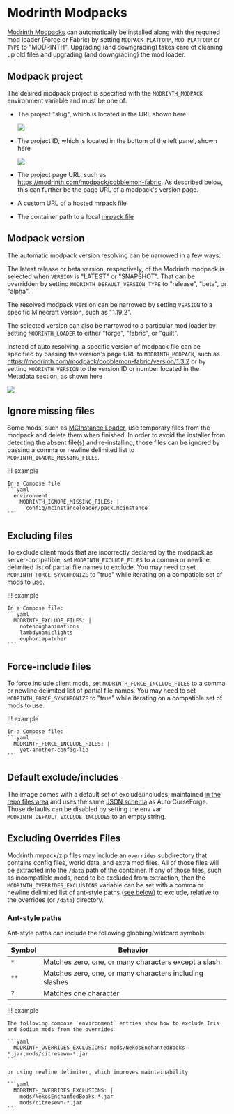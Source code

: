 # Modrinth Modpacks

[Modrinth Modpacks](https://modrinth.com/modpacks) can automatically be installed along with the required mod loader (Forge or Fabric) by setting `MODPACK_PLATFORM`, `MOD_PLATFORM` or `TYPE` to "MODRINTH". Upgrading (and downgrading) takes care of cleaning up old files and upgrading (and downgrading) the mod loader.

## Modpack project

The desired modpack project is specified with the `MODRINTH_MODPACK` environment variable and must be one of:

- The project "slug", which is located in the URL shown here:

  ![](../../img/modrinth-project-slug.drawio.png)

- The project ID, which is located in the bottom of the left panel, shown here

  ![](../../img/modrinth-project-id.drawio.png)

- The project page URL, such as <https://modrinth.com/modpack/cobblemon-fabric>. As described below, this can further be the page URL of a modpack's version page.

- A custom URL of a hosted [mrpack file](https://support.modrinth.com/en/articles/8802351-modrinth-modpack-format-mrpack)

- The container path to a local [mrpack file](https://support.modrinth.com/en/articles/8802351-modrinth-modpack-format-mrpack)

## Modpack version

The automatic modpack version resolving can be narrowed in a few ways:

The latest release or beta version, respectively, of the Modrinth modpack is selected when `VERSION` is "LATEST" or "SNAPSHOT". That can be overridden by setting `MODRINTH_DEFAULT_VERSION_TYPE` to "release", "beta", or "alpha".

The resolved modpack version can be narrowed by setting `VERSION` to a specific Minecraft version, such as "1.19.2".

The selected version can also be narrowed to a particular mod loader by setting `MODRINTH_LOADER` to either "forge", "fabric", or "quilt".

Instead of auto resolving, a specific version of modpack file can be specified by passing the version's page URL to `MODRINTH_MODPACK`, such as <https://modrinth.com/modpack/cobblemon-fabric/version/1.3.2> or by setting `MODRINTH_VERSION` to the version ID or number located in the Metadata section, as shown here

![](../../img/modrinth-version-id.drawio.png)

## Ignore missing files

Some mods, such as [MCInstance Loader](https://modrinth.com/mod/mcinstance-loader), use temporary files from the modpack and delete them when finished. In order to avoid the installer from detecting the absent file(s) and re-installing, those files can be ignored by passing a comma or newline delimited list to `MODRINTH_IGNORE_MISSING_FILES`.

!!! example

    In a Compose file
    ```yaml
      environment:
        MODRINTH_IGNORE_MISSING_FILES: |
          config/mcinstanceloader/pack.mcinstance
    ```

## Excluding files

To exclude client mods that are incorrectly declared by the modpack as server-compatible, set `MODRINTH_EXCLUDE_FILES` to a comma or newline delimited list of partial file names to exclude. You may need to set `MODRINTH_FORCE_SYNCHRONIZE` to "true" while iterating on a compatible set of mods to use.

!!! example

    In a Compose file:
    ```yaml
      MODRINTH_EXCLUDE_FILES: |
        notenoughanimations
        lambdynamiclights
        euphoriapatcher
    ```

## Force-include files

To force include client mods, set `MODRINTH_FORCE_INCLUDE_FILES` to a comma or newline delimited list of partial file names. You may need to set `MODRINTH_FORCE_SYNCHRONIZE` to "true" while iterating on a compatible set of mods to use.

!!! example

    In a Compose file:
    ```yaml
      MODRINTH_FORCE_INCLUDE_FILES: |
        yet-another-config-lib
    ```

## Default exclude/includes

The image comes with a default set of exclude/includes, maintained [in the repo files area](https://github.com/itzg/docker-minecraft-server/blob/master/files/modrinth-exclude-include.json) and uses the same [JSON schema](https://github.com/itzg/mc-image-helper?tab=readme-ov-file#excludeinclude-file-schema) as Auto CurseForge. Those defaults can be disabled by setting the env var `MODRINTH_DEFAULT_EXCLUDE_INCLUDES` to an empty string.

## Excluding Overrides Files

Modrinth mrpack/zip files may include an `overrides` subdirectory that contains config files, world data, and extra mod files. All of those files will be extracted into the `/data` path of the container. If any of those files, such as incompatible mods, need to be excluded from extraction, then the `MODRINTH_OVERRIDES_EXCLUSIONS` variable can be set with a comma or newline delimited list of ant-style paths ([see below](#ant-style-paths)) to exclude, relative to the overrides (or `/data`) directory.

### Ant-style paths

Ant-style paths can include the following globbing/wildcard symbols:

| Symbol | Behavior                                                |
|--------|---------------------------------------------------------|
| `*`    | Matches zero, one, or many characters except a slash    |
| `**`   | Matches zero, one, or many characters including slashes |
| `?`    | Matches one character                                   |

!!! example

    The following compose `environment` entries show how to exclude Iris and Sodium mods from the overrides
    
    ```yaml
      MODRINTH_OVERRIDES_EXCLUSIONS: mods/NekosEnchantedBooks-*.jar,mods/citresewn-*.jar
    ```
    
    or using newline delimiter, which improves maintainability
    
    ```yaml
      MODRINTH_OVERRIDES_EXCLUSIONS: |
        mods/NekosEnchantedBooks-*.jar
        mods/citresewn-*.jar
    ```

